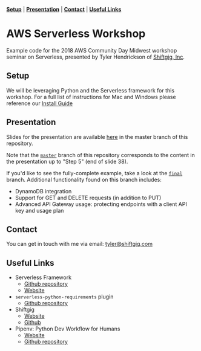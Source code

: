 **[Setup](#setup)** | **[Presentation](#presentation)** | **[Contact](#contact)** | **[Useful Links](#useful-links)**

# AWS Serverless Workshop

Example code for the 2018 AWS Community Day Midwest workshop seminar on Serverless, presented by Tyler Hendrickson
of [Shiftgig, Inc](https://shiftgig.com).

## Setup

We will be leveraging Python and the Serverless framework for this workshop. For a full list of instructions for Mac and Windows please reference our [Install Guide](documentation/InstallGuide.md)


## Presentation

Slides for the presentation are available [here](https://github.com/shiftgig/aws-serverless-workshop/blob/master/presentation-slides.pdf) 
in the master branch of this repository.

Note that the [`master`](https://github.com/shiftgig/aws-serverless-workshop/tree/master) branch of this repository
corresponds to the content in the presentation up to "Step 5" (end of slide 38).

If you'd like to see the fully-complete example, take a look at the [`final`](https://github.com/shiftgig/aws-serverless-workshop/tree/final)
branch. Additional functionality found on this branch includes:
* DynamoDB integration
* Support for GET and DELETE requests (in addition to PUT)
* Advanced API Gateway usage: protecting endpoints with a client API key and usage plan


## Contact

You can get in touch with me via email: [tyler@shiftgig.com](mailto:tyler@shiftgig.com)


## Useful Links

* Serverless Framework
    * [Github repository](https://github.com/serverless/serverless)
    * [Website](https://serverless.com/)
* `serverless-python-requirements` plugin
    * [Github repository](https://github.com/UnitedIncome/serverless-python-requirements)
* Shiftgig
    * [Website](https://shiftgig.com)
    * [Github](https://github.com/shiftgig)
* Pipenv: Python Dev Workflow for Humans
    * [Website](https://docs.pipenv.org/)
    * [Github repository](https://github.com/pypa/pipenv)
